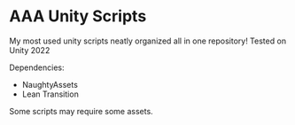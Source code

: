 # AAA Unity Scripts
My most used unity scripts neatly organized all in one repository!
Tested on Unity 2022

Dependencies:
- NaughtyAssets
- Lean Transition

Some scripts may require some assets.
